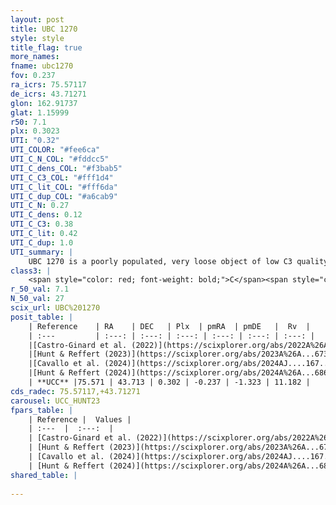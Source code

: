 ```yaml
---
layout: post
title: UBC 1270
style: style
title_flag: true
more_names: 
fname: ubc1270
fov: 0.237
ra_icrs: 75.57117
de_icrs: 43.71271
glon: 162.91737
glat: 1.15999
r50: 7.1
plx: 0.3023
UTI: "0.32"
UTI_COLOR: "#fee6ca"
UTI_C_N_COL: "#fddcc5"
UTI_C_dens_COL: "#f3bab5"
UTI_C_C3_COL: "#fff1d4"
UTI_C_lit_COL: "#fff6da"
UTI_C_dup_COL: "#a6cab9"
UTI_C_N: 0.27
UTI_C_dens: 0.12
UTI_C_C3: 0.38
UTI_C_lit: 0.42
UTI_C_dup: 1.0
UTI_summary: |
    UBC 1270 is a poorly populated, very loose object of low C3 quality. It was recently reported in the literature.
class3: |
    <span style="color: red; font-weight: bold;">C</span><span style="color: #FFC300; font-weight: bold;">B</span>
r_50_val: 7.1
N_50_val: 27
scix_url: UBC%201270
posit_table: |
    | Reference    | RA    | DEC   | Plx  | pmRA  | pmDE   |  Rv  |
    | :---         | :---: | :---: | :---: | :---: | :---: | :---: |
    |[Castro-Ginard et al. (2022)](https://scixplorer.org/abs/2022A%26A...661A.118C) | 75.55 | 43.72 | 0.31 | -0.24 | -1.33 | -- |
    |[Hunt & Reffert (2023)](https://scixplorer.org/abs/2023A%26A...673A.114H) | 75.631 | 43.654 | 0.302 | -0.242 | -1.335 | -2.648 |
    |[Cavallo et al. (2024)](https://scixplorer.org/abs/2024AJ....167...12C) | 75.54 | 43.724 | 0.302 | -- | -- | -- |
    |[Hunt & Reffert (2024)](https://scixplorer.org/abs/2024A%26A...686A..42H) | 75.631 | 43.654 | 0.302 | -0.242 | -1.335 | -2.648 |
    | **UCC** |75.571 | 43.713 | 0.302 | -0.237 | -1.323 | 11.182 | 
cds_radec: 75.57117,+43.71271
carousel: UCC_HUNT23
fpars_table: |
    | Reference |  Values |
    | :---  |  :---:  |
    | [Castro-Ginard et al. (2022)](https://scixplorer.org/abs/2022A%26A...661A.118C) | `AV=1.215, Dist=3757, logAge=8.464` |
    | [Hunt & Reffert (2023)](https://scixplorer.org/abs/2023A%26A...673A.114H) | `AV50=1.564, diffAV50=1.179, MOD50=12.279, logAge50=8.155` |
    | [Cavallo et al. (2024)](https://scixplorer.org/abs/2024AJ....167...12C) | `AV50=1.85, dMod50=12.45, logAge50=8.09, [Fe/H]50=0.27` |
    | [Hunt & Reffert (2024)](https://scixplorer.org/abs/2024A%26A...686A..42H) | `MassJ=211.415` |
shared_table: |
    
---
```

